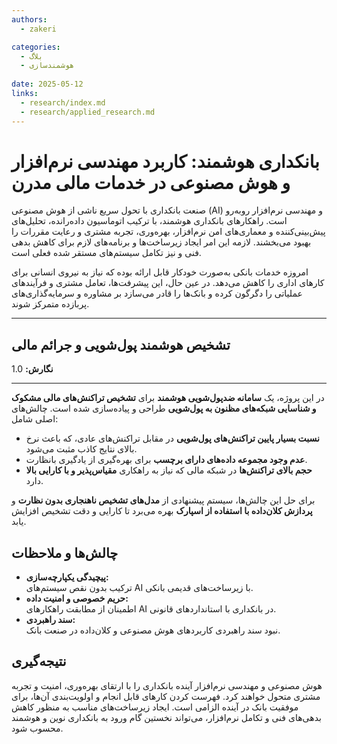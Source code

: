 ```yaml
---
authors:
  - zakeri

categories:
  - بلاگ
  - هوشمندسازی
  
date: 2025-05-12
links:
  - research/index.md
  - research/applied_research.md
---
```



# بانکداری هوشمند: کاربرد مهندسی نرم‌افزار و هوش مصنوعی در خدمات مالی مدرن

صنعت بانکداری با تحول سریع ناشی از هوش مصنوعی (AI) و مهندسی نرم‌افزار روبه‌رو است. راهکارهای بانکداری هوشمند، با ترکیب اتوماسیون داده‌رانده، تحلیل‌های پیش‌بینی‌کننده و معماری‌های امن نرم‌افزار، بهره‌وری، تجربه مشتری و رعایت مقررات را بهبود می‌بخشند. لازمه این امر ایجاد زیرساخت‌ها و برنامه‌های لازم برای کاهش بدهی فنی و نیز تکامل سیستم‌های مستقر شده فعلی است.

امروزه خدمات بانکی به‌صورت خودکار قابل ارائه بوده که نیاز به نیروی انسانی برای کارهای اداری را کاهش می‌دهد. در عین حال،
این پیشرفت‌ها، تعامل مشتری و فرآیندهای عملیاتی را دگرگون کرده و بانک‌ها را قادر می‌سازد بر مشاوره و سرمایه‌گذاری‌های پربازده متمرکز شوند.


<!-- more -->


---



## تشخیص هوشمند پول‌شویی و جرائم مالی

**نگارش:** 1.0

---

در این پروژه، یک **سامانه ضدپول‌شویی هوشمند** برای **تشخیص تراکنش‌های مالی مشکوک و شناسایی شبکه‌های مظنون به پول‌شویی** طراحی و پیاده‌سازی شده است. چالش‌های اصلی شامل:

- **نسبت بسیار پایین تراکنش‌های پول‌شویی** در مقابل تراکنش‌های عادی، که باعث نرخ بالای نتایج کاذب مثبت می‌شود.
- **عدم وجود مجموعه داده‌های دارای برچسب** برای بهره‌گیری از یادگیری بانظارت.
- **حجم بالای تراکنش‌ها** در شبکه مالی که نیاز به راهکاری **مقیاس‌پذیر و با کارایی بالا** دارد.

برای حل این چالش‌ها، سیستم پیشنهادی از **مدل‌های تشخیص ناهنجاری بدون نظارت** و **پردازش کلان‌داده با استفاده از اسپارک** بهره می‌برد تا کارایی و دقت تشخیص افزایش یابد.


## چالش‌ها و ملاحظات
- **پیچیدگی یکپارچه‌سازی:**  
  ترکیب بدون نقص سیستم‌های AI با زیرساخت‌های قدیمی بانکی.
- **حریم خصوصی و امنیت داده:**  
  اطمینان از مطابقت راهکارهای AI در بانکداری با استانداردهای قانونی.
- **سند راهبردی:**  
  نبود سند راهبردی کاربردهای هوش مصنوعی و کلان‌داده در صنعت بانک.


## نتیجه‌گیری
هوش مصنوعی و مهندسی نرم‌افزار آینده بانکداری را با ارتقای بهره‌وری، امنیت و تجربه مشتری متحول خواهند کرد. فهرست کردن کارهای قابل انجام و اولویت‌بندی آن‌ها، برای موفقیت بانک در آینده الزامی است. ایجاد زیرساخت‌های مناسب به منظور کاهش بدهی‌های فنی و تکامل نرم‌افزار، می‌تواند نخستین گام ورود به بانکداری نوین و هوشمند محسوب شود.


